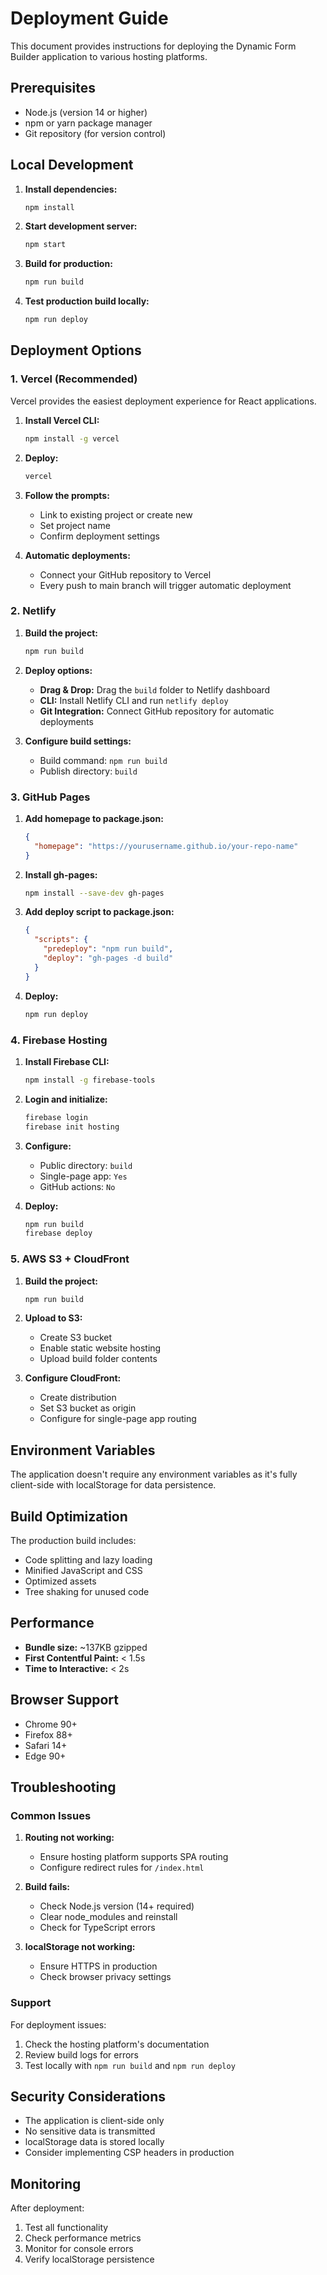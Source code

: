 # Deployment Guide

This document provides instructions for deploying the Dynamic Form Builder application to various hosting platforms.

## Prerequisites

- Node.js (version 14 or higher)
- npm or yarn package manager
- Git repository (for version control)

## Local Development

1. **Install dependencies:**
   ```bash
   npm install
   ```

2. **Start development server:**
   ```bash
   npm start
   ```

3. **Build for production:**
   ```bash
   npm run build
   ```

4. **Test production build locally:**
   ```bash
   npm run deploy
   ```

## Deployment Options

### 1. Vercel (Recommended)

Vercel provides the easiest deployment experience for React applications.

1. **Install Vercel CLI:**
   ```bash
   npm install -g vercel
   ```

2. **Deploy:**
   ```bash
   vercel
   ```

3. **Follow the prompts:**
   - Link to existing project or create new
   - Set project name
   - Confirm deployment settings

4. **Automatic deployments:**
   - Connect your GitHub repository to Vercel
   - Every push to main branch will trigger automatic deployment

### 2. Netlify

1. **Build the project:**
   ```bash
   npm run build
   ```

2. **Deploy options:**
   - **Drag & Drop:** Drag the `build` folder to Netlify dashboard
   - **CLI:** Install Netlify CLI and run `netlify deploy`
   - **Git Integration:** Connect GitHub repository for automatic deployments

3. **Configure build settings:**
   - Build command: `npm run build`
   - Publish directory: `build`

### 3. GitHub Pages

1. **Add homepage to package.json:**
   ```json
   {
     "homepage": "https://yourusername.github.io/your-repo-name"
   }
   ```

2. **Install gh-pages:**
   ```bash
   npm install --save-dev gh-pages
   ```

3. **Add deploy script to package.json:**
   ```json
   {
     "scripts": {
       "predeploy": "npm run build",
       "deploy": "gh-pages -d build"
     }
   }
   ```

4. **Deploy:**
   ```bash
   npm run deploy
   ```

### 4. Firebase Hosting

1. **Install Firebase CLI:**
   ```bash
   npm install -g firebase-tools
   ```

2. **Login and initialize:**
   ```bash
   firebase login
   firebase init hosting
   ```

3. **Configure:**
   - Public directory: `build`
   - Single-page app: `Yes`
   - GitHub actions: `No`

4. **Deploy:**
   ```bash
   npm run build
   firebase deploy
   ```

### 5. AWS S3 + CloudFront

1. **Build the project:**
   ```bash
   npm run build
   ```

2. **Upload to S3:**
   - Create S3 bucket
   - Enable static website hosting
   - Upload build folder contents

3. **Configure CloudFront:**
   - Create distribution
   - Set S3 bucket as origin
   - Configure for single-page app routing

## Environment Variables

The application doesn't require any environment variables as it's fully client-side with localStorage for data persistence.

## Build Optimization

The production build includes:
- Code splitting and lazy loading
- Minified JavaScript and CSS
- Optimized assets
- Tree shaking for unused code

## Performance

- **Bundle size:** ~137KB gzipped
- **First Contentful Paint:** < 1.5s
- **Time to Interactive:** < 2s

## Browser Support

- Chrome 90+
- Firefox 88+
- Safari 14+
- Edge 90+

## Troubleshooting

### Common Issues

1. **Routing not working:**
   - Ensure hosting platform supports SPA routing
   - Configure redirect rules for `/index.html`

2. **Build fails:**
   - Check Node.js version (14+ required)
   - Clear node_modules and reinstall
   - Check for TypeScript errors

3. **localStorage not working:**
   - Ensure HTTPS in production
   - Check browser privacy settings

### Support

For deployment issues:
1. Check the hosting platform's documentation
2. Review build logs for errors
3. Test locally with `npm run build` and `npm run deploy`

## Security Considerations

- The application is client-side only
- No sensitive data is transmitted
- localStorage data is stored locally
- Consider implementing CSP headers in production

## Monitoring

After deployment:
1. Test all functionality
2. Check performance metrics
3. Monitor for console errors
4. Verify localStorage persistence 